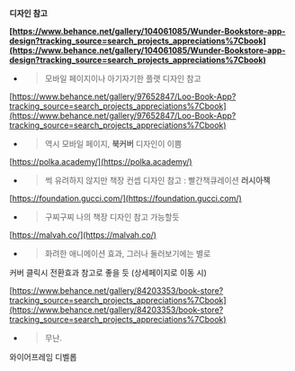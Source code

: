 **디자인 참고**

**[https://www.behance.net/gallery/104061085/Wunder-Bookstore-app-design?tracking_source=search_projects_appreciations%7Cbook](https://www.behance.net/gallery/104061085/Wunder-Bookstore-app-design?tracking_source=search_projects_appreciations%7Cbook)**

- > 모바일 페이지이나 아기자기한 플랫 디자인 참고

[https://www.behance.net/gallery/97652847/Loo-Book-App?tracking_source=search_projects_appreciations%7Cbook](https://www.behance.net/gallery/97652847/Loo-Book-App?tracking_source=search_projects_appreciations%7Cbook)

- > 역시 모바일 페이지, **북커버** 디자인이 이쁨

[https://polka.academy/](https://polka.academy/)

- > 썩 유려하지 않지만 책장 컨셉 디자인 참고 : 빨간책큐레이션 **러시아책**

[https://foundation.gucci.com/](https://foundation.gucci.com/)

- > 구찌구찌 나의 책장 디자인 참고 가능할듯

[https://malvah.co/](https://malvah.co/)

- > 화려한 애니메이션 효과, 그러나 둘러보기에는 별로

커버 클릭시 전환효과 참고로 좋을 듯 (상세페이지로 이동 시)

[https://www.behance.net/gallery/84203353/book-store?tracking_source=search_projects_appreciations%7Cbook](https://www.behance.net/gallery/84203353/book-store?tracking_source=search_projects_appreciations%7Cbook)

- > 무난.

와이어프레임 디벨롭